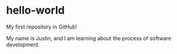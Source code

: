 # hello-world
My first repository in GitHub!

My name is Justin, and I am learning about the process of software development.
